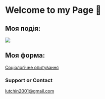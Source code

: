 # Welcome to my Page 🤗
## Моя подія:
<a target="_blank" href="https://calendar.google.com/event?action=TEMPLATE&amp;tmeid=NmRiYmp0NDFiMWtxOGxrZ3JwbWw4c3M4cWsgbHV0Y2hpbjIwMDFAbQ&amp;tmsrc=lutchin2001%40gmail.com"><img border="0" src="https://www.google.com/calendar/images/ext/gc_button1_uk.gif"></a>

## Моя форма:
<a href="https://docs.google.com/forms/d/e/1FAIpQLScpf7Rt7elS-di0qITmlEMQoiS6m_SxCjLvnTLf7dbgcMEVkg/viewform?embedded=true" width="700" height="520" frameborder="0" marginheight="0" marginwidth="0">Соціологічне опитування</a>

### Support or Contact
lutchin2001@gmail.com
